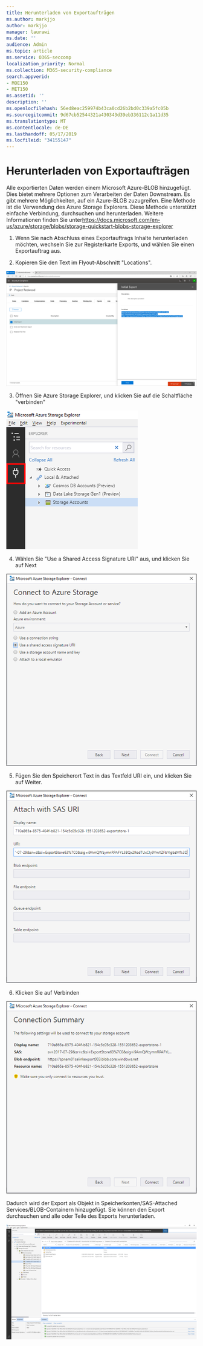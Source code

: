 ```yaml
---
title: Herunterladen von Exportaufträgen
ms.author: markjjo
author: markjjo
manager: laurawi
ms.date: ''
audience: Admin
ms.topic: article
ms.service: O365-seccomp
localization_priority: Normal
ms.collection: M365-security-compliance
search.appverid:
- MOE150
- MET150
ms.assetid: ''
description: ''
ms.openlocfilehash: 56ed8eac259974b43ca0cd26b2bd0c339a5fc05b
ms.sourcegitcommit: 9d67cb52544321a430343d39eb336112c1a11d35
ms.translationtype: MT
ms.contentlocale: de-DE
ms.lasthandoff: 05/17/2019
ms.locfileid: "34155147"
---
```

# <a name="download-export-jobs"></a>Herunterladen von Exportaufträgen

Alle exportierten Daten werden einem Microsoft Azure-BLOB hinzugefügt. Dies bietet mehrere Optionen zum Verarbeiten der Daten Downstream. Es gibt mehrere Möglichkeiten, auf ein Azure-BLOB zuzugreifen. Eine Methode ist die Verwendung des Azure Storage Explorers. Diese Methode unterstützt einfache Verbindung, durchsuchen und herunterladen. Weitere Informationen finden Sie unter<https://docs.microsoft.com/en-us/azure/storage/blobs/storage-quickstart-blobs-storage-explorer>

1.  Wenn Sie nach Abschluss eines Exportauftrags Inhalte herunterladen möchten, wechseln Sie zur Registerkarte Exports, und wählen Sie einen Exportauftrag aus.

2.  Kopieren Sie den Text im Flyout-Abschnitt "Locations".

![](../media/eDiscoExportJob.png)

3.  Öffnen Sie Azure Storage Explorer, und klicken Sie auf die Schaltfläche "verbinden"

![](../media/AzureStorageConnect.png)

4.  Wählen Sie "Use a Shared Access Signature URI" aus, und klicken Sie auf Next

![](../media/AzureStorageConnect2.png)

5.  Fügen Sie den Speicherort Text in das Textfeld URI ein, und klicken Sie auf Weiter.

![](../media/AzureStorageConnect3.png)

6.  Klicken Sie auf Verbinden

![](../media/AzureStorageConnect4.png)

Dadurch wird der Export als Objekt in Speicherkonten/SAS-Attached Services/BLOB-Containern hinzugefügt. Sie können den Export durchsuchen und alle oder Teile des Exports herunterladen.

![](../media/AzureStorageConnect5.png)